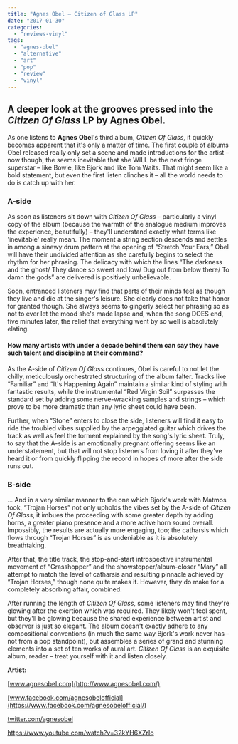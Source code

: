 ```yaml
---
title: "Agnes Obel – Citizen of Glass LP"
date: "2017-01-30"
categories: 
  - "reviews-vinyl"
tags: 
  - "agnes-obel"
  - "alternative"
  - "art"
  - "pop"
  - "review"
  - "vinyl"
---
```


## A deeper look at the grooves pressed into the _Citizen Of Glass_ LP by Agnes Obel.

As one listens to **Agnes** **Obel**'s third album, _Citizen Of Glass_, it quickly becomes apparent that it's only a matter of time. The first couple of albums Obel released really only set a scene and made introductions for the artist – now though, the seems inevitable that she WILL be the next fringe superstar – like Bowie, like Bjork and like Tom Waits. That might seem like a bold statement, but even the first listen clinches it – all the world needs to do is catch up with her.

### A-side

As soon as listeners sit down with _Citizen Of Glass_ – particularly a vinyl copy of the album (because the warmth of the analogue medium improves the experience, beautifully) – they'll understand exactly what terms like 'inevitable' really mean. The moment a string section descends and settles in among a sinewy drum pattern at the opening of “Stretch Your Ears,” Obel will have their undivided attention as she carefully begins to select the rhythm for her phrasing. The delicacy with which the lines “The darkness and the ghost/ They dance so sweet and low/ Dug out from below there/ To damn the gods” are delivered is positively unbelievable.

Soon, entranced listeners may find that parts of their minds feel as though they live and die at the singer's leisure. She clearly does not take that honor for granted though. She always seems to gingerly select her phrasing so as not to ever let the mood she's made lapse and, when the song DOES end, five minutes later, the relief that everything went by so well is absolutely elating.

#### How many artists with under a decade behind them can say they have such talent and discipline at their command?

As the A-side of _Citizen Of Glass_ continues, Obel is careful to not let the chilly, meticulously orchestrated structuring of the album falter. Tracks like “Familiar” and “It's Happening Again” maintain a similar kind of styling with fantastic results, while the instrumental “Red Virgin Soil” surpasses the standard set by adding some nerve-wracking samples and strings – which prove to be more dramatic than any lyric sheet could have been.

Further, when “Stone” enters to close the side, listeners will find it easy to ride the troubled vibes supplied by the arpeggiated guitar which drives the track as well as feel the torment explained by the song's lyric sheet. Truly, to say that the A-side is an emotionally pregnant offering seems like an understatement, but that will not stop listeners from loving it after they've heard it or from quickly flipping the record in hopes of more after the side runs out.

### B-side

... And in a very similar manner to the one which Bjork's work with Matmos took, “Trojan Horses” not only upholds the vibes set by the A-side of _Citizen Of Glass_, it imbues the proceeding with some greater depth by adding horns, a greater piano presence and a more active horn sound overall. Impossibly, the results are actually more engaging, too; the catharsis which flows through “Trojan Horses” is as undeniable as it is absolutely breathtaking.

After that, the title track, the stop-and-start introspective instrumental movement of “Grasshopper” and the showstopper/album-closer “Mary” all attempt to match the level of catharsis and resulting pinnacle achieved by “Trojan Horses,” though none quite makes it. However, they do make for a completely absorbing affair, combined.

After running the length of _Citizen Of Glass_, some listeners may find they're glowing after the exertion which was required. They likely won't feel spent, but they'll be glowing because the shared experience between artist and observer is just so elegant. The album doesn't exactly adhere to any compositional conventions (in much the same way Bjork's work never has – not from a pop standpoint), but assembles a series of grand and stunning elements into a set of ten works of aural art. _Citizen Of Glass_ is an exquisite album, reader – treat yourself with it and listen closely.

**Artist:**

[www.agnesobel.com](http://www.agnesobel.com/)

[www.facebook.com/agnesobelofficial](https://www.facebook.com/agnesobelofficial/)

[twitter.com/agnesobel](https://twitter.com/agnesobel?ref_src=twsrc)

https://www.youtube.com/watch?v=32kYH6XZrIo

